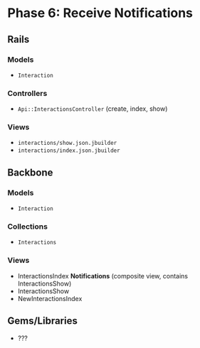 # Phase 6: Receive Notifications

## Rails
### Models
* `Interaction`

### Controllers
* `Api::InteractionsController` (create, index, show)

### Views
* `interactions/show.json.jbuilder`
* `interactions/index.json.jbuilder`

## Backbone
### Models
* `Interaction`

### Collections
* `Interactions`

### Views
* InteractionsIndex **Notifications** (composite view, contains InteractionsShow)
* InteractionsShow
* NewInteractionsIndex

## Gems/Libraries
* ??? 
